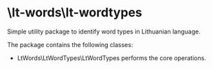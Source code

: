 # \lt-words\lt-wordtypes

Simple utility package to identify word types in Lithuanian language.

The package contains the following classes:

* LtWords\LtWordTypes\LtWordTypes performs the core operations.

